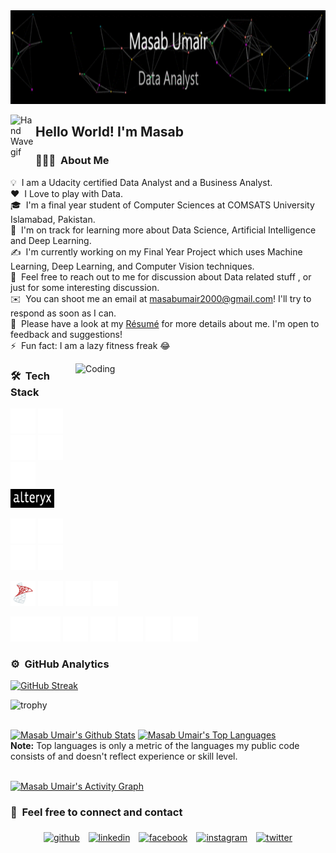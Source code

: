 <img src="https://github.com/masabumair023/masabumair023/blob/main/masabumair.gif" width="800" height="150"/>



<img alt="Hand Wave gif" src="https://raw.githubusercontent.com/masabumair023/AVS1508/master/assets/Hand%20Wave.gif" width='40' align="left"/><h2>Hello World! I'm Masab</h2>




### 👨🏻‍💻 &nbsp;About Me

💡 &nbsp;I am a Udacity certified Data Analyst and a Business Analyst.\
❤️ &nbsp;I Love to play with Data.\
🎓 &nbsp;I'm a final year student of Computer Sciences at COMSATS University Islamabad, Pakistan.\
🌱 &nbsp;I'm on track for learning more about Data Science, Artificial Intelligence and Deep Learning.\
✍️ &nbsp;I'm currently working on my Final Year Project which uses Machine Learning, Deep Learning, and Computer Vision techniques.\
💬 &nbsp;Feel free to reach out to me for discussion about Data related stuff , or just for some interesting discussion.\
✉️ &nbsp;You can shoot me an email at masabumair2000@gmail.com! I'll try to respond as soon as I can.\
📄 &nbsp;Please have a look at my [Résumé]() for more details about me. I'm open to feedback and suggestions!\
⚡ &nbsp;Fun fact: I am a lazy fitness freak :joy:

<img alt="Coding" src="https://raw.githubusercontent.com/masabumair023/chiraag-kakar/master/hadder.gif" width = "400" height = "250" align="right"/>




### 🛠 &nbsp;Tech Stack

<p align="left"><img src="https://github.com/masabumair023/masabumair023/blob/main/assets/icons8-python-50.png" alt="Python" width="40" height="40"/> <img src="https://github.com/masabumair023/masabumair023/blob/main/assets/icons8-r-project-32.png" alt="R" width="40" height="40"/> <img src="https://github.com/masabumair023/masabumair023/blob/main/assets/icons8-sql-50.png" alt="SQL" width="40" height="40"/> <img src="https://github.com/masabumair023/masabumair023/blob/main/assets/icons8-tableau-software-50.png" alt="Tableau" width="40" height="40"/> <img src="https://github.com/masabumair023/masabumair023/blob/main/assets/icons8-microsoft-excel-50.png" alt="Excel" width="40" height="40"/> <img src="https://github.com/masabumair023/masabumair023/blob/main/assets/alteryx.png" alt="Alteryx" width="70" height="30"/> </p>
<p align="left"><img src="https://github.com/masabumair023/masabumair023/blob/main/assets/icons8-c%2B%2B-50.png" alt="C++" width="40" height="40"/> <img                           src="https://github.com/masabumair023/masabumair023/blob/main/assets/icons8-java-50.png" alt="Java" width="40" height="40"/> <img                                                   src="https://github.com/masabumair023/masabumair023/blob/main/assets/icons8-django-50%20(1).png" alt="django" width="40" height="40"/> <img src="https://github.com/masabumair023/masabumair023/blob/main/assets/icons8-flask-50.png" alt="flask" width="40" height="40"/> </p>
<p align="left"><img src="https://github.com/masabumair023/masabumair023/blob/main/assets/icons8-microsoft-sql-server-48.png" alt="Sql Server" width="40" height="40"/> <img src="https://github.com/masabumair023/masabumair023/blob/main/assets/icons8-oracle-logo-50.png" alt="Oracle" width="40" height="40"/> <img src="https://github.com/masabumair023/masabumair023/blob/main/assets/icons8-postgresql-50.png" alt="Postgresql" width="40" height="40"/> <img src="https://github.com/masabumair023/masabumair023/blob/main/assets/icons8-mysql-logo-50.png" alt="Mysql" width="40" height="40"/> </p>
<p align="left"><img src="https://github.com/masabumair023/masabumair023/blob/main/assets/icons8-office-365-50.png" alt="MS Office" width="40" height="40"/><img src="https://github.com/masabumair023/masabumair023/blob/main/assets/icons8-visual-studio-logo-50.png" alt="Visual Studio" width="40" height="40"/> <img src="https://github.com/masabumair023/masabumair023/blob/main/assets/icons8-pycharm-64.png" alt="Pycharm" width="40" height="40"/> <img src="https://github.com/masabumair023/masabumair023/blob/main/assets/icons8-visual-studio-code-2019-64.png" alt="Visual Studio Code" width="40" height="40"/>  <img                 src="https://github.com/masabumair023/masabumair023/blob/main/assets/icons8-git-50.png" alt="git" width="40" height="40"/> <img src="https://github.com/masabumair023/masabumair023/blob/main/assets/icons8-github-48.png" alt="GitHub" width="40" height="40"/>    <img src="https://github.com/masabumair023/masabumair023/blob/main/assets/icons8-cloud-50.png" alt="cloud" width="40" height="40"/>  
</p>
	



### ⚙️ &nbsp;GitHub Analytics
[![GitHub Streak](http://github-readme-streak-stats.herokuapp.com?user=masabumair023&theme=dark-smoky&hide_border=true)](https://git.io/streak-stats)

![trophy](https://github-profile-trophy.vercel.app/?username=masabumair023&title=Commit,Stars,Repositories,PullRequest,Followers&theme=darkhub)

  <br/>
    <a href="https://github.com/masabumair023/github-readme-stats"><img alt="Masab Umair's Github Stats" src="https://github-readme-stats.vercel.app/api?username=masabumair023&show_icons=true&count_private=true&theme=react&hide_border=true&bg_color=0D1117" /></a>
  <a href="https://github.com/masabumair023/github-readme-stats"><img alt="Masab Umair's Top Languages" src="https://github-readme-stats.vercel.app/api/top-langs/?username=masabumair023&langs_count=8&count_private=true&layout=compact&theme=react&hide_border=true&bg_color=0D1117" /></a>
  <br/>
  <b>Note:</b> Top languages is only a metric of the languages my public code consists of and doesn't reflect experience or skill level.
  
<br/>
<br/>

<a href="https://github.com/masabumair023/github-readme-activity-graph"><img alt="Masab Umair's Activity Graph" src="https://activity-graph.herokuapp.com/graph?username=masabumair023&bg_color=0D1117&color=5BCDEC&line=5BCDEC&point=FFFFFF&hide_border=true" /></a>





### 🤝 &nbsp;Feel free to connect and contact

<p align="center">
	<a href="https://github.com/masabumair023"><img alt="github" width="10%" style="padding:5px" src="https://img.icons8.com/clouds/100/000000/github.png"/></a>
	<a href="https://www.linkedin.com/in/masabumair/"><img alt="linkedin" width="10%" style="padding:5px" src="https://img.icons8.com/clouds/100/000000/linkedin.png"/></a>
	<a href="https://www.facebook.com/profile.php?id=100008617064449"><img alt="facebook" width="10%" style="padding:5px" src="https://img.icons8.com/clouds/100/000000/facebook-new.png"/></a>
	<a href="https://www.instagram.com/iammasabumair/"><img alt="instagram" width="10%" style="padding:5px" src="https://img.icons8.com/clouds/100/000000/instagram.png"/></a>
	<a href="https://twitter.com/MasabUmair20"><img alt="twitter" width="10%" style="padding:5px" src="https://img.icons8.com/clouds/100/000000/twitter.png"/></a>
</p>

